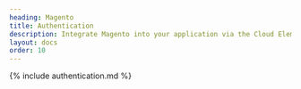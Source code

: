 ```yaml
---
heading: Magento
title: Authentication
description: Integrate Magento into your application via the Cloud Elements APIs.
layout: docs
order: 10
---
```


{% include authentication.md %}
